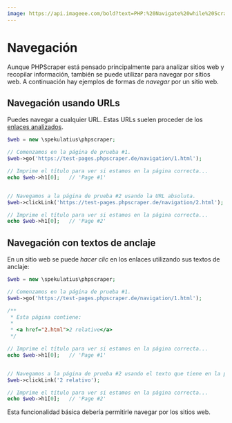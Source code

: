 ```yaml
---
image: https://api.imageee.com/bold?text=PHP:%20Navigate%20while%20Scraping&bg_image=https://images.unsplash.com/photo-1542762933-ab3502717ce7
---
```


# Navegación

Aunque PHPScraper está pensado principalmente para analizar sitios web y recopilar información, también se puede utilizar para navegar por sitios web. A continuación hay ejemplos de formas de *navegar* por un sitio web.


## Navegación usando URLs

Puedes navegar a cualquier URL. Estas URLs suelen proceder de los [enlaces analizados](/es/examples/scrape-links).

```PHP
$web = new \spekulatius\phpscraper;

// Comenzamos en la página de prueba #1.
$web->go('https://test-pages.phpscraper.de/navigation/1.html');

// Imprime el título para ver si estamos en la página correcta...
echo $web->h1[0];   // 'Page #1'


// Navegamos a la página de prueba #2 usando la URL absoluta.
$web->clickLink('https://test-pages.phpscraper.de/navigation/2.html');

// Imprime el título para ver si estamos en la página correcta...
echo $web->h1[0];   // 'Page #2'
```


## Navegación con textos de anclaje

En un sitio web se puede *hacer clic* en los enlaces utilizando sus textos de anclaje:

```PHP
$web = new \spekulatius\phpscraper;

// Comenzamos en la página de prueba #1.
$web->go('https://test-pages.phpscraper.de/navigation/1.html');

/**
 * Esta página contiene:
 *
 * <a href="2.html">2 relative</a>
 */

// Imprime el título para ver si estamos en la página correcta...
echo $web->h1[0];   // 'Page #1'


// Navegamos a la página de prueba #2 usando el texto que tiene en la página.
$web->clickLink('2 relativo');

// Imprime el título para ver si estamos en la página correcta...
echo $web->h1[0];   // 'Page #2'
```

Esta funcionalidad básica debería permitirle navegar por los sitios web.
